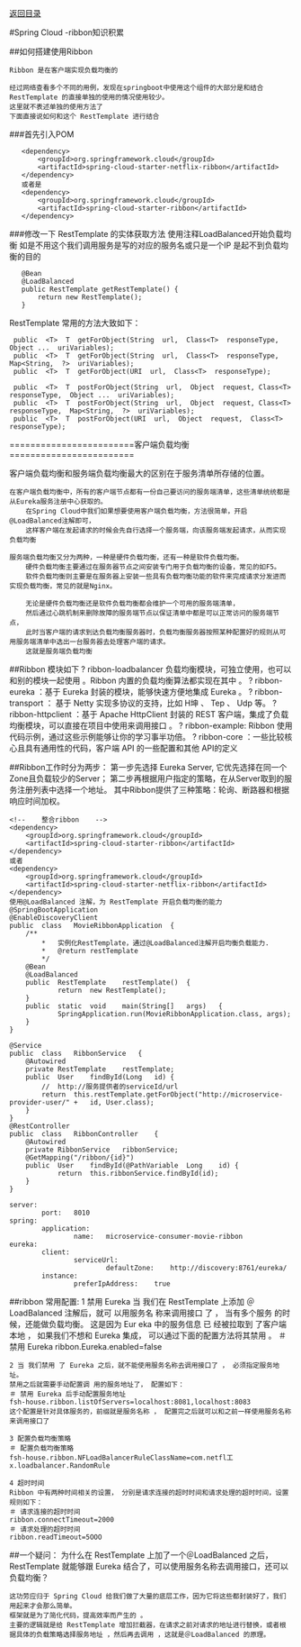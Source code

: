 <p>
    <a href="#" onclick="refreshContent('springcloud')">返回目录</a>
</p>

#Spring Cloud -ribbon知识积累

##如何搭建使用Ribbon

    Ribbon 是在客户端实现负载均衡的
    
    经过网络查看多个不同的用例，发现在springboot中使用这个组件的大部分是和结合RestTemplate 的直接单独的使用的情况使用较少。
    这里就不表述单独的使用方法了
    下面直接说如何和这个 RestTemplate 进行结合
        
###首先引入POM
   
       <dependency>
           <groupId>org.springframework.cloud</groupId>
           <artifactId>spring-cloud-starter-netflix-ribbon</artifactId>
       </dependency> 
       或者是
       <dependency> 
           <groupId>org.springframework.cloud</groupId>
           <artifactId>spring-cloud-starter-ribbon</artifactId> 
       </dependency>
       
###修改一下 RestTemplate 的实体获取方法 
   使用注释LoadBalanced开始负载均衡 如是不用这个我们调用服务是写的对应的服务名或只是一个IP 
   是起不到负载均衡的目的
   
       @Bean
       @LoadBalanced
       public RestTemplate getRestTemplate() {
           return new RestTemplate();
       }
           
   RestTemplate 常用的方法大致如下：
     
     public  <T>  T  getForObject(String  url,  Class<T>  responseType, Object ...  uriVariables); 
     public  <T>  T  getForObject(String  url,  Class<T>  responseType, Map<String,  ?>  uriVariables); 
     public  <T>  T  getForObject(URI  url,  Class<T>  responseType);
     
     public  <T>  T  postForObject(String  url,  Object  request, Class<T>  responseType,  Object ...  uriVariables); 
     public  <T>  T  postForObject(String  url,  Object  request, Class<T>  responseType,  Map<String,  ?>  uriVariables); 
     public  <T>  T  postForObject(URI  url,  Object  request,  Class<T>  responseType);
    



========================客户端负载均衡========================

客户端负载均衡和服务端负载均衡最大的区别在于服务清单所存储的位置。

    在客户端负载均衡中，所有的客户端节点都有一份自己要访问的服务端清单，这些清单统统都是从Eureka服务注册中心获取的。
        在Spring Cloud中我们如果想要使用客户端负载均衡，方法很简单，开启@LoadBalanced注解即可，
        这样客户端在发起请求的时候会先自行选择一个服务端，向该服务端发起请求，从而实现负载均衡
    
    服务端负载均衡又分为两种，一种是硬件负载均衡，还有一种是软件负载均衡。
        硬件负载均衡主要通过在服务器节点之间安装专门用于负载均衡的设备，常见的如F5。
        软件负载均衡则主要是在服务器上安装一些具有负载均衡功能的软件来完成请求分发进而实现负载均衡，常见的就是Nginx。
        
        无论是硬件负载均衡还是软件负载均衡都会维护一个可用的服务端清单，
        然后通过心跳机制来删除故障的服务端节点以保证清单中都是可以正常访问的服务端节点，
        此时当客户端的请求到达负载均衡服务器时，负载均衡服务器按照某种配置好的规则从可用服务端清单中选出一台服务器去处理客户端的请求。
        这就是服务端负载均衡


##Ribbon 模块如下
    ?  ribbon-loadbalancer 负载均衡模块，可独立使用，也可以和别的模块一起使用 。Ribbon 内置的负载均衡算法都实现在其中 。
    ?  ribbon-eureka ：基于 Eureka 封装的模块，能够快速方便地集成 Eureka 。
    ?  ribbon-transport ： 基于 Netty 实现多协议的支持，比如 H坤 、 Tep 、 Udp 等。
    ?  ribbon-httpclient ：基于 Apache HttpClient 封装的 REST 客户端，集成了负载均衡模块，可以直接在项目中使用来调用接口 。
    ?  ribbon-example:  Ribbon 使用代码示例，通过这些示例能够让你的学习事半功倍。
    ?  ribbon-core ：一些比较核心且具有通用性的代码，客户端 API 的一些配置和其他 API的定义 


##Ribbon工作时分为两步：
    第一步先选择	Eureka	Server,	它优先选择在同一个Zone且负载较少的Server；
    第二步再根据用户指定的策略，在从Server取到的服务注册列表中选择一个地址。
    其中Ribbon提供了三种策略：轮询、断路器和根据响应时间加权。

    <!--	整合ribbon	-->
    <dependency>
        <groupId>org.springframework.cloud</groupId>
        <artifactId>spring-cloud-starter-ribbon</artifactId>
    </dependency>
    或者
    <dependency>
        <groupId>org.springframework.cloud</groupId>
        <artifactId>spring-cloud-starter-netflix-ribbon</artifactId>
    </dependency>
    使用@LoadBalanced 注解，为 RestTemplate 开启负载均衡的能力
    @SpringBootApplication
    @EnableDiscoveryClient
    public	class	MovieRibbonApplication	{
        /**
            *	实例化RestTemplate，通过@LoadBalanced注解开启均衡负载能力.
            *	@return	restTemplate
            */
        @Bean
        @LoadBalanced
        public	RestTemplate	restTemplate()	{
                return	new	RestTemplate();
        }
        public	static	void	main(String[]	args)	{
                SpringApplication.run(MovieRibbonApplication.class,	args);
        }
    }

    @Service
    public	class	RibbonService	{
        @Autowired
        private	RestTemplate	restTemplate;
        public	User	findById(Long	id)	{
            //	http://服务提供者的serviceId/url
            return	this.restTemplate.getForObject("http://microservice-provider-user/"	+	id,	User.class);
        }
    }
    @RestController
    public	class	RibbonController	{
        @Autowired
        private	RibbonService	ribbonService;
        @GetMapping("/ribbon/{id}")
        public	User	findById(@PathVariable	Long	id)	{
                return	this.ribbonService.findById(id);
        }
    }
    
    server:
            port:	8010
    spring:
            application:
                    name:	microservice-consumer-movie-ribbon
    eureka:
            client:
                    serviceUrl:
                            defaultZone:	http://discovery:8761/eureka/
            instance:
                    preferIpAddress:	true


##ribbon 常用配置:
    1 禁用 Eureka
    当 我们在 RestTemplate 上添加 ＠LoadBalanced 注解后，就可 以用服务名 称来调用接口
    了 ， 当有多个服务 的时候，还能做负载均衡。 这是因为 Eur eka 中的服务信息 已 经被拉取到
    了客户端本地 ， 如果我们不想和 Eureka 集成， 可以通过下面的配置方法将其禁用 。
    ＃ 禁用 Eureka
    ribbon.Eureka.enabled=false

    2 当 我们禁用 了 Eureka 之后，就不能使用服务名称去调用接口了 ， 必须指定服务地址。
    禁用之后就需要手动配置调 用的服务地址了， 配置如下：
    ＃ 禁用 Eureka 后手动配置服务地址
    fsh-house.ribbon.listOfServers=localhost:8081,localhost:8083
    这个配置是针对具体服务的，前缀就是服务名称 ， 配置完之后就可以和之前一样使用服务名称来调用接口了

    3 配置负载均衡策略
    ＃ 配置负载均衡策略
    fsh-house.ribbon.NFLoadBalancerRuleClassName=com.netfl工x.loadbalancer.RandomRule

    4 超时时间
    Ribbon 中有两种时间相关的设置， 分别是请求连接的超时时间和请求处理的超时时间，设置规则如下：
    ＃ 请求连接的超时时间
    ribbon.connectTimeout=2000
    ＃ 请求处理的超时时间
    ribbon.readTimeout=5OOO
    
    
##一个疑问：
为什么在 RestTemplate 上加了一个＠LoadBalanced 之后，RestTemplate 就能够跟 Eureka 结合了，可以使用服务名称去调用接口，还可以负载均衡？

    这功劳应归于 Spring Cloud 给我们做了大量的底层工作，因为它将这些都封装好了，我们用起来才会那么简单。
    框架就是为了简化代码，提高效率而产生的 。
    主要的逻辑就是给 RestTemplate 增加拦截器，在请求之前对请求的地址进行替换，或者根据具体的负载策略选择服务地址 ，然后再去调用 ，这就是＠LoadBalanced 的原理。
    
    
  